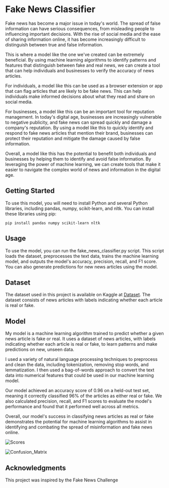 # Fake News Classifier

Fake news has become a major issue in today's world. The spread of false information can have serious consequences, from misleading people to influencing important decisions. With the rise of social media and the ease of sharing information online, it has become increasingly difficult to distinguish between true and false information.

This is where a model like the one we've created can be extremely beneficial. By using machine learning algorithms to identify patterns and features that distinguish between fake and real news, we can create a tool that can help individuals and businesses to verify the accuracy of news articles.

For individuals, a model like this can be used as a browser extension or app that can flag articles that are likely to be fake news. This can help individuals make informed decisions about what they read and share on social media.

For businesses, a model like this can be an important tool for reputation management. In today's digital age, businesses are increasingly vulnerable to negative publicity, and fake news can spread quickly and damage a company's reputation. By using a model like this to quickly identify and respond to fake news articles that mention their brand, businesses can protect their reputation and mitigate the damage caused by false information.

Overall, a model like this has the potential to benefit both individuals and businesses by helping them to identify and avoid false information. By leveraging the power of machine learning, we can create tools that make it easier to navigate the complex world of news and information in the digital age.
## Getting Started

To use this model, you will need to install Python and several Python libraries, including pandas, numpy, scikit-learn, and nltk. You can install these libraries using pip:

```pip install pandas numpy scikit-learn nltk```

## Usage

To use the model, you can run the fake_news_classifier.py script. This script loads the dataset, preprocesses the text data, trains the machine learning model, and outputs the model's accuracy, precision, recall, and F1 score. You can also generate predictions for new news articles using the model.

## Dataset

The dataset used in this project is available on Kaggle at [Dataset](https://www.kaggle.com/c/fake-news/data). The dataset consists of news articles with labels indicating whether each article is real or fake.

## Model

My model is a machine learning algorithm trained to predict whether a given news article is fake or real. It uses a dataset of news articles, with labels indicating whether each article is real or fake, to learn patterns and make predictions on new, unseen data.

I used a variety of natural language processing techniques to preprocess and clean the data, including tokenization, removing stop words, and lemmatization. I then used a bag-of-words approach to convert the text data into numerical features that could be used in our machine learning model.

Our model achieved an accuracy score of 0.96 on a held-out test set, meaning it correctly classified 96% of the articles as either real or fake. We also calculated precision, recall, and F1 scores to evaluate the model's performance and found that it performed well across all metrics.

Overall, our model's success in classifying news articles as real or fake demonstrates the potential for machine learning algorithms to assist in identifying and combating the spread of misinformation and fake news online.


![Scores](https://user-images.githubusercontent.com/80132877/235819319-e7e799d0-9c4b-4f40-b13e-0fe7f94e3d93.png)

![Confusion_Matrix](https://user-images.githubusercontent.com/80132877/235818579-100e93bd-2b4d-46d9-8286-eef6510ac5d5.png)

## Acknowledgments

This project was inspired by the Fake News Challenge
